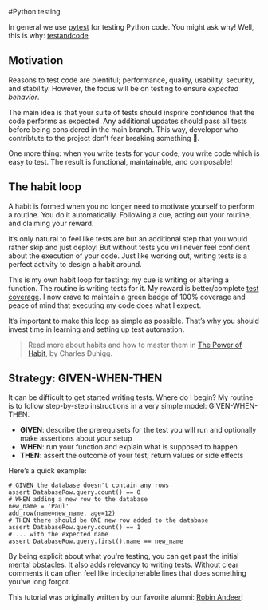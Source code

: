 #Python testing

In general we use [pytest] for testing Python code. You might ask why! Well, this is why: [testandcode]

## Motivation

Reasons to test code are plentiful; performance, quality, usability, security, and stability. However, the focus will be on testing to ensure _expected behavior_.

The main idea is that your suite of tests should insprire confidence that the code performs as expected. Any additional updates should pass all tests before being considered in the main branch. This way, developer who contribtute to the project don’t fear breaking something 🐞.

One more thing: when you write tests for your code, you write code which is easy to test. The result is functional, maintainable, and composable!

## The habit loop

A habit is formed when you no longer need to motivate yourself to perform a routine. You do it automatically. Following a cue, acting out your routine, and claiming your reward.

It’s only natural to feel like tests are but an additional step that you would rather skip and just deploy! But without tests you will never feel confident about the execution of your code. Just like working out, writing tests is a perfect activity to design a habit around.

This is my own habit loop for testing: my cue is writing or altering a function. The routine is writing tests for it. My reward is better/complete [test coverage]. I now crave to maintain a green badge of 100% coverage and peace of mind that executing my code does what I expect.

It’s important to make this loop as simple as possible. That’s why you should invest time in learning and setting up test automation.

> Read more about habits and how to master them in [The Power of Habit], by Charles Duhigg.

## Strategy: GIVEN-WHEN-THEN

It can be difficult to get started writing tests. Where do I begin? My routine is to follow step-by-step instructions in a very simple model: GIVEN-WHEN-THEN.

- **GIVEN**: describe the prerequisets for the test you will run and optionally make assertions about your setup
- **WHEN**: run your function and explain what is supposed to happen
- **THEN**: assert the outcome of your test; return values or side effects

Here’s a quick example:

```
# GIVEN the database doesn't contain any rows
assert DatabaseRow.query.count() == 0
# WHEN adding a new row to the database
new_name = 'Paul'
add_row(name=new_name, age=12)
# THEN there should be ONE new row added to the database
assert DatabaseRow.query.count() == 1
# ... with the expected name
assert DatabaseRow.query.first().name == new_name
```

By being explicit about what you're testing, you can get past the initial mental obstacles. It also adds relevancy to writing tests. Without clear comments it can often feel like indecipherable lines that does something you’ve long forgot.

This tutorial was originally written by our favorite alumni: [Robin Andeer]!

[testandcode]: https://testandcode.com/
[pytest]: http://docs.pytest.org/en/latest/
[test coverage]: https://en.wikipedia.org/wiki/Code_coverage
[The Power of Habit]: http://charlesduhigg.com/the-power-of-habit/
[Robin Andeer]: https://www.robinandeer.com/blog/2016/06/18/how-i-test-my-code-part-1/
